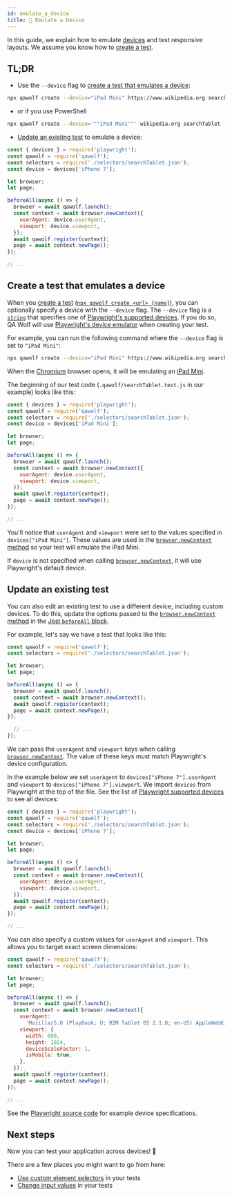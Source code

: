 ```yaml
---
id: emulate_a_device
title: 📱 Emulate a Device
---
```


In this guide, we explain how to emulate [devices](https://github.com/Microsoft/playwright/blob/master/src/deviceDescriptors.ts) and test responsive layouts. We assume you know how to [create a test](create_a_test).

## TL;DR

- Use the `--device` flag to [create a test that emulates a device](#create-a-test-that-emulates-a-device):

```bash
npx qawolf create --device="iPad Mini" https://www.wikipedia.org searchTablet
```
- or if you use PowerShell

```bash
npx qawolf create --device='""iPad Mini""' wikipedia.org searchTablet
```

- [Update an existing test](#update-an-existing-test) to emulate a device:

```js
const { devices } = require('playwright');
const qawolf = require('qawolf');
const selectors = require('./selectors/searchTablet.json');
const device = devices['iPhone 7'];

let browser;
let page;

beforeAll(async () => {
  browser = await qawolf.launch();
  const context = await browser.newContext({
    userAgent: device.userAgent,
    viewport: device.viewport,
  });
  await qawolf.register(context);
  page = await context.newPage();
});

// ...
```

## Create a test that emulates a device

When you [create a test](create_a_test) ([`npx qawolf create <url> [name]`](api/cli#npx-qawolf-create-url-name)), you can optionally specify a device with the `--device` flag. The `--device` flag is a [`string`](https://developer.mozilla.org/en-US/docs/Web/JavaScript/Reference/Global_Objects/String) that specifies one of [Playwright's supported devices](https://github.com/Microsoft/playwright/blob/master/src/deviceDescriptors.ts). If you do so, QA Wolf will use [Playwright's device emulator](https://github.com/microsoft/playwright/blob/master/docs/api.md#playwrightdevices) when creating your test.

For example, you can run the following command where the `--device` flag is set to `"iPad Mini"`:

```bash
npx qawolf create --device="iPad Mini" https://www.wikipedia.org searchTablet
```

When the [Chromium](https://www.chromium.org/Home) browser opens, it will be emulating an [iPad Mini](https://www.apple.com/ipad-mini/).

The beginning of our test code (`.qawolf/searchTablet.test.js` in our example) looks like this:

```js
const { devices } = require('playwright');
const qawolf = require('qawolf');
const selectors = require('./selectors/searchTablet.json');
const device = devices['iPad Mini'];

let browser;
let page;

beforeAll(async () => {
  browser = await qawolf.launch();
  const context = await browser.newContext({
    userAgent: device.userAgent,
    viewport: device.viewport,
  });
  await qawolf.register(context);
  page = await context.newPage();
});

// ...
```

You'll notice that `userAgent` and `viewport` were set to the values specified in `devices["iPad Mini"]`. These values are used in the [`browser.newContext` method](https://github.com/microsoft/playwright/blob/master/docs/api.md#browsernewcontextoptions) so your test will emulate the iPad Mini.

If `device` is not specified when calling [`browser.newContext`](https://github.com/microsoft/playwright/blob/master/docs/api.md#browsernewcontextoptions), it will use Playwright's default device.

## Update an existing test

You can also edit an existing test to use a different device, including custom devices. To do this, update the options passed to the [`browser.newContext` method](https://github.com/microsoft/playwright/blob/master/docs/api.md#browsernewcontextoptions) in the [Jest `beforeAll` block](https://jestjs.io/docs/en/api#beforeallfn-timeout).

For example, let's say we have a test that looks like this:

```js
const qawolf = require('qawolf');
const selectors = require('./selectors/searchTablet.json');

let browser;
let page;

beforeAll(async () => {
  browser = await qawolf.launch();
  const context = await browser.newContext();
  await qawolf.register(context);
  page = await context.newPage();
});

  // ...
});
```

We can pass the `userAgent` and `viewport` keys when calling [`browser.newContext`](https://github.com/microsoft/playwright/blob/master/docs/api.md#browsernewcontextoptions). The value of these keys must match Playwright's device configuration.

In the example below we set `userAgent` to `devices["iPhone 7"].userAgent` and `viewport` to `devices["iPhone 7"].viewport`. We import `devices` from Playwright at the top of the file. See the list of [Playwright supported devices](https://github.com/Microsoft/playwright/blob/master/src/deviceDescriptors.ts) to see all devices:

```js
const { devices } = require('playwright');
const qawolf = require('qawolf');
const selectors = require('./selectors/searchTablet.json');
const device = devices['iPhone 7'];

let browser;
let page;

beforeAll(async () => {
  browser = await qawolf.launch();
  const context = await browser.newContext({
    userAgent: device.userAgent,
    viewport: device.viewport,
  });
  await qawolf.register(context);
  page = await context.newPage();
});

// ...
```

You can also specify a custom values for `userAgent` and `viewport`. This allows you to target exact screen dimensions:

```js
const qawolf = require('qawolf');
const selectors = require('./selectors/searchTablet.json');

let browser;
let page;

beforeAll(async () => {
  browser = await qawolf.launch();
  const context = await browser.newContext({
    userAgent:
      'Mozilla/5.0 (PlayBook; U; RIM Tablet OS 2.1.0; en-US) AppleWebKit/536.2+ (KHTML like Gecko) Version/7.2.1.0 Safari/536.2+',
    viewport: {
      width: 600,
      height: 1024,
      deviceScaleFactor: 1,
      isMobile: true,
    },
  });
  await qawolf.register(context);
  page = await context.newPage();
});

// ...
```

See the [Playwright source code](https://github.com/Microsoft/playwright/blob/master/src/deviceDescriptors.ts) for example device specifications.

## Next steps

Now you can test your application across devices! 🎉

There are a few places you might want to go from here:

- [Use custom element selectors](use_custom_selectors) in your tests
- [Change input values](change_input_values) in your tests
